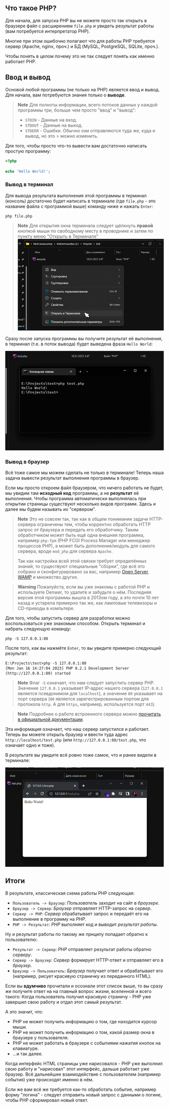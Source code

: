 ## Что такое PHP?

Для начала, для запуска PHP вы не можете просто так открыть в браузере файл
с расширением `file.php` и увидеть результат работы (вам потребуется
интерпретатор PHP).

Многие при этом ошибочно полагают что для работы PHP требуется сервер (Apache,
nginx, проч.) и БД (MySQL, PostgreSQL, SQLite, проч.).

Чтобы понять в целом почему это не так следует понять как именно работает PHP.

## Ввод и вывод

Основой любой программы (не только на PHP) является ввод и вывод. Для начала,
вам потребуются знания только о **выводе**.

> **Note**
> Для полноты информации, всего потоков данных у каждой программы три, больше
> чем просто "ввод" и "вывод":
> - `STDIN` - Данные на вход.
> - `STDOUT` - Данные на выход.
> - `STDERR` - Ошибки. Обычно они отправляются туда же, куда и вывод, но это
    >   можно изменить.

Для того, чтобы просто что-то вывести вам достаточно написать простую программу:
```php
<?php

echo 'Hello World!';
```

### Вывод в терминал

Для вывода результата выполнения этой программы в терминал (консоль) достаточно
будет написать в терминале (где `file.php` - это название файла с программой
выше) команду ниже и нажать `Enter`:

```shell
php file.php
```

> **Note**
> Для открытия окна терминала следует щёлкнуть **правой** кнопкой мыши по
> свободному месту в проводнике и затем по пункту меню "Открыть в Терминале"
> ![Открыть в Терминале](/static/terminal.png)

Сразу после запуска программы вы получите результат её выполнения, в терминал
(т.е. в поток вывода) будет выведена фраза `Hello World`:

![Результат выполнения](/static/test-execute.png)

### Вывод в браузер

Всё тоже самое мы можем сделать не только в терминале! Теперь наша задача
вывести результат выполнения программы в браузер.

Если мы просто откроем файл браузером, что ничего работать не будет, мы увидим
там **исходный код** программы, а не **результат** её выполнения. Чтобы программа
автоматически выполнялась при открытии страницы существуют несколько видов
программ. Здесь и далее мы будем называть их "сервером".

> **Note**
> Это не совсем так, так как в общем понимании задачи HTTP-сервера ограничены
> тем, чтобы корректно обработать HTTP запрос от браузера и передать его
> обработчику. Таким обработчиком может быть ещё одна внешняя программа,
> например `php-fpm` (PHP FCGI Process Manager или менеджер процессов PHP), а
> может быть дополнение/модуль для самого сервера, вроде `mod_php` для сервера
> `Apache`.
>
> Так как настройка всей этой связки требует определённых знаний, то существуют
> специальные "сборки", где всё это собрано и сконфигурировано за вас, например
> [Open Server](https://ospanel.io/), [WAMP](https://www.wampserver.com/ru/) и
> множество других.

> **Warning**
> Пожалуйста, если вы уже знакомы с работой PHP и используете Denwer, то удалите
> и забудьте о нём. Последняя версия этой программы вышла в 2013ом году, а это
> почти 10 лет назад и устарела примерно так же, как ламповые телевизоры и
> CD-приводы в компьтере.

Для того, чтобы запустить сервер для разработки можно воспользоваться уже
знакомым способом. Открыть терминал и набрать следующую команду:

```shell
php -S 127.0.0.1:80
```

После того, как вы нажмёте `Enter`, то вы увидите примерно следующий результат:

```shell
E:\Projects\test>php -S 127.0.0.1:80
[Mon Jan 16 14:27:04 2023] PHP 8.2.1 Development Server (http://127.0.0.1:80) started
```

> **Note**
> Флаг `-S` означает, что нам следует запустить сервер PHP. Значение `127.0.0.1`
> указывает IP-адрес нашего сервера (`127.0.0.1` является псевдонимом
> для `localhost`), а значение `80` указывает на порт сервера (`80` является
> зарегестрированным портом для протокола `http`. А для `https`, например,
> используется порт `443`).

> **Note**
> Подробнее о работе встроенного сервера можно
> [прочитать в официальной документации](https://www.php.net/manual/ru/features.commandline.webserver.php).

Эта информация означает, что наш сервер запустился и работает. Теперь вы можете
открыть браузер и ввести туда адрес `http://localhost/test.php` (или
`http://127.0.0.1:80/test.php`, что означает одно и тоже).

В результате вы увидите всё ровно тоже самое, что и ранее видели в терминале:

![Результат в браузере](/static/browser.png)

## Итоги

В результате, классическая схема работы PHP следующая:
- `Пользователь -> Браузер`: _Пользователь_ заходит на сайт в _браузере_.
- `Браузер -> Сервер`: _Браузер_ отправляет HTTP-запрос на _сервер_.
- `Сервер -> PHP`: _Сервер_ обрабатывает запрос и передаёт его на выполнение в
  программу на _PHP_.
- `PHP -> Результат`: _PHP_ выполняет код и выводит _результат работы_.

Ну и результат работы по такому же прнципу попадает обратно к пользователю:
- `Результат -> Сервер`: _PHP_ отправляет результат работы обратно _серверу_.
- `Сервер -> Браузер`: _Сервер_ формирует HTTP-ответ и отправляет его в _браузер_.
- `Браузер -> Пользователь`: _Браузер_ получает ответ и обрабатывает его (например,
  рисует красивую страничку из переданного HTML).

Если вы **вдумчиво** прочитали и осознали этот список выше, то вы сразу же получите ответ на
на главный вопрос жизни, вселенной и всего такого: Когда пользователь получил
красивую страничу - PHP уже завершил свою работу и отдал этот самый результат.

А это значит, что:
- PHP не может получить информацию о том, где находится курсор мыши.
- PHP не может получить информацию о том, какой размер окна в браузере у
  пользователя.
- PHP не может работать в браузере с событиями нажатия кнопок на клавиатуре.
- ...и так далее.

Когда интерфейс HTML страницы уже нарисовался - PHP уже выполнил свою работу и
"нарисовал" этот интерфейс, дальше работает уже браузер. Всё дальнейшее
взаимодействие с пользователем (например события) уже происходят именно в нём.

Если же вам всё же требуется как-то обработать событие, например форму
"логина" - следует отправить новый запрос с данными о логине, чтобы PHP
сформировал новый ответ.
